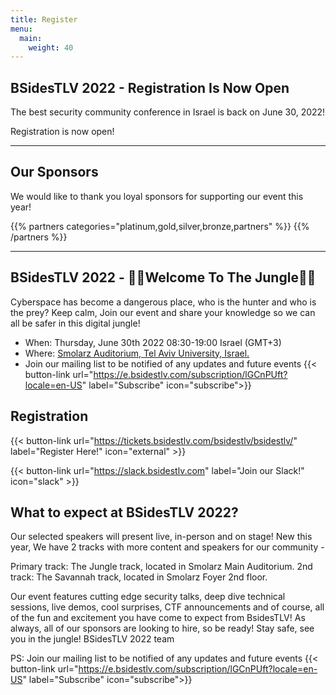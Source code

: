 ```yaml
---
title: Register
menu:
  main:
    weight: 40
---
```

## BSidesTLV 2022 - Registration Is Now Open

The best security community conference in Israel is back on June 30, 2022!

Registration is now open!

---



## Our Sponsors

We would like to thank you loyal sponsors for supporting our event this year!

{{% partners categories="platinum,gold,silver,bronze,partners" %}}
{{% /partners %}}

---


## BSidesTLV 2022 - 🌴🐯Welcome To The Jungle🌴🦁

Cyberspace has become a dangerous place, who is the hunter and who is the prey?
Keep calm, Join our event and share your knowledge so we can all be safer in this digital jungle!

- When: Thursday, June 30th 2022 08:30-19:00 Israel (GMT+3)
- Where: [Smolarz Auditorium,  Tel Aviv University, Israel.](https://goo.gl/maps/empagm1x9NETBmkX7)
- Join our mailing list to be notified of any updates and future events {{< button-link url="https://e.bsidestlv.com/subscription/lGCnPUft?locale=en-US" label="Subscribe" icon="subscribe">}}


## Registration

{{< button-link
 url="https://tickets.bsidestlv.com/bsidestlv/bsidestlv/"
 label="Register Here!"
 icon="external" >}}

{{< button-link
 url="https://slack.bsidestlv.com"
 label="Join our Slack!"
 icon="slack" >}}


## What to expect at BSidesTLV 2022?

Our selected speakers will present live, in-person and on stage! New this year,  We have 2 tracks with more content and speakers for our community - 

Primary track: The Jungle track, located in Smolarz Main Auditorium.
2nd track: The Savannah track, located in Smolarz Foyer 2nd floor.

Our event features cutting edge security talks, deep dive technical sessions, live demos, cool surprises, CTF announcements and of course, all of the fun and excitement you have come to expect from BsidesTLV! As always, all of our sponsors are looking to hire, so be ready! 
Stay safe, see you in the jungle!
BSidesTLV 2022 team



PS: Join our mailing list to be notified of any updates and future events
{{< button-link url="https://e.bsidestlv.com/subscription/lGCnPUft?locale=en-US" label="Subscribe" icon="subscribe">}}
